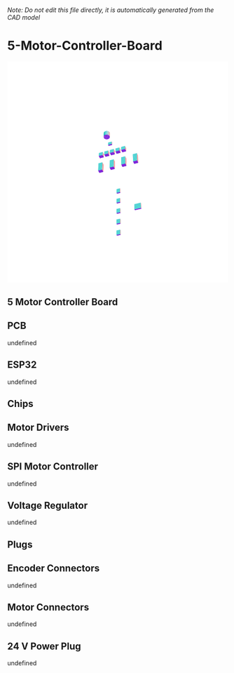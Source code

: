 ###### Note: Do not edit this file directly, it is automatically generated from the CAD model

# 5-Motor-Controller-Board

![](/project.svg)

## 5 Motor Controller Board


## PCB


undefined


## ESP32


undefined


## Chips


## Motor Drivers


undefined


## SPI Motor Controller


undefined


## Voltage Regulator


undefined


## Plugs


## Encoder Connectors


undefined


## Motor Connectors


undefined


## 24 V Power Plug


undefined


